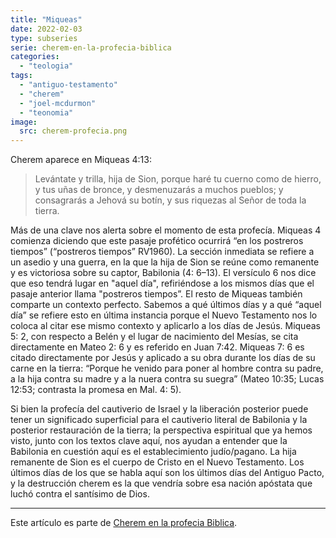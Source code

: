 ```yaml
---
title: "Miqueas"
date: 2022-02-03
type: subseries
serie: cherem-en-la-profecia-biblica
categories:
  - "teologia"
tags:
  - "antiguo-testamento"
  - "cherem"
  - "joel-mcdurmon"
  - "teonomia"
image:
  src: cherem-profecia.png
---
```


Cherem aparece en Miqueas 4:13:

> Levántate y trilla, hija de Sion, porque haré tu cuerno como de hierro, y tus uñas de bronce, y desmenuzarás a muchos pueblos; y consagrarás a Jehová su botín, y sus riquezas al Señor de toda la tierra.

Más de una clave nos alerta sobre el momento de esta profecía. Miqueas 4 comienza diciendo que este pasaje profético ocurrirá “en los postreros tiempos” (“postreros tiempos” RV1960). La sección inmediata se refiere a un asedio y una guerra, en la que la hija de Sion se reúne como remanente y es victoriosa sobre su captor, Babilonia (4: 6–13). El versículo 6 nos dice que eso tendrá lugar en "aquel día", refiriéndose a los mismos días que el pasaje anterior llama "postreros tiempos”. El resto de Miqueas también comparte un contexto perfecto. Sabemos a qué últimos días y a qué “aquel día” se refiere esto en última instancia porque el Nuevo Testamento nos lo coloca al citar ese mismo contexto y aplicarlo a los días de Jesús. Miqueas 5: 2, con respecto a Belén y el lugar de nacimiento del Mesías, se cita directamente en Mateo 2: 6 y es referido en Juan 7:42. Miqueas 7: 6 es citado directamente por Jesús y aplicado a su obra durante los días de su carne en la tierra: “Porque he venido para poner al hombre contra su padre, a la hija contra su madre y a la nuera contra su suegra” (Mateo 10:35; Lucas 12:53; contrasta la promesa en Mal. 4: 5).

Si bien la profecía del cautiverio de Israel y la liberación posterior puede tener un significado superficial para el cautiverio literal de Babilonia y la posterior restauración de la tierra; la perspectiva espiritual que ya hemos visto, junto con los textos clave aquí, nos ayudan a entender que la Babilonia en cuestión aquí es el establecimiento judío/pagano. La hija remanente de Sion es el cuerpo de Cristo en el Nuevo Testamento. Los últimos días de los que se habla aquí son los últimos días del Antiguo Pacto, y la destrucción cherem es la que vendría sobre esa nación apóstata que luchó contra el santísimo de Dios.

* * *

Este artículo es parte de [Cherem en la profecia Biblica](/articulos/cherem-en-la-profecia-biblica).
